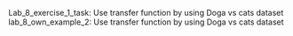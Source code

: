 Lab_8_exercise_1_task: Use transfer function by using Doga vs cats dataset
lab_8_own_example_2: Use transfer function by using Doga vs cats dataset
